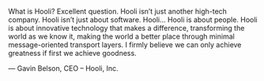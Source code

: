 What is Hooli? Excellent question. Hooli isn’t just another high-tech company. Hooli isn’t just about software. Hooli... Hooli is about people. Hooli is about innovative technology that makes a difference, transforming the world as we know it, making the world a better place through minimal message-oriented transport layers. I firmly believe we can only achieve greatness if first we achieve goodness.

— Gavin Belson, CEO – Hooli, Inc.
